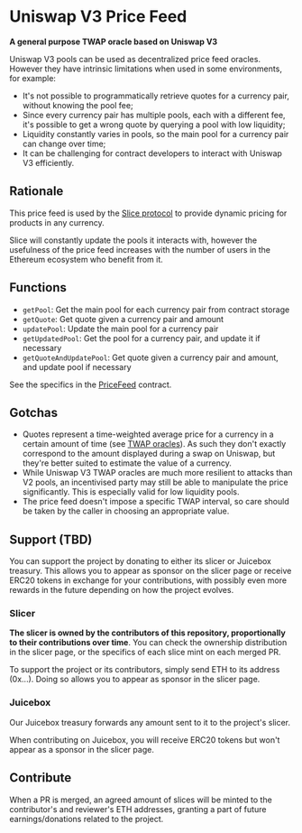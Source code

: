 # Uniswap V3 Price Feed

**A general purpose TWAP oracle based on Uniswap V3**

Uniswap V3 pools can be used as decentralized price feed oracles. However they have intrinsic limitations when used in some environments, for example:

- It's not possible to programmatically retrieve quotes for a currency pair, without knowing the pool fee;
- Since every currency pair has multiple pools, each with a different fee, it's possible to get a wrong quote by querying a pool with low liquidity;
- Liquidity constantly varies in pools, so the main pool for a currency pair can change over time;
- It can be challenging for contract developers to interact with Uniswap V3 efficiently.

## Rationale

This price feed is used by the [Slice protocol](https://slice.so) to provide dynamic pricing for products in any currency.

Slice will constantly update the pools it interacts with, however the usefulness of the price feed increases with the number of users in the Ethereum ecosystem who benefit from it.

## Functions

- `getPool`: Get the main pool for each currency pair from contract storage
- `getQuote`: Get quote given a currency pair and amount
- `updatePool`: Update the main pool for a currency pair
- `getUpdatedPool`: Get the pool for a currency pair, and update it if necessary
- `getQuoteAndUpdatePool`: Get quote given a currency pair and amount, and update pool if necessary

See the specifics in the [PriceFeed](contracts/PriceFeed.sol) contract.

## Gotchas

- Quotes represent a time-weighted average price for a currency in a certain amount of time (see [TWAP oracles](https://docs.uniswap.org/protocol/concepts/V3-overview/oracle)). As such they don&apos;t exactly correspond to the amount displayed during a swap on Uniswap, but they're better suited to estimate the value of a currency.
- While Uniswap V3 TWAP oracles are much more resilient to attacks than V2 pools, an incentivised party may still be able to manipulate the price significantly. This is especially valid for low liquidity pools.
- The price feed doesn&apos;t impose a specific TWAP interval, so care should be taken by the caller in choosing an appropriate value.

## Support (TBD)

You can support the project by donating to either its slicer or Juicebox treasury. This allows you to appear as sponsor on the slicer page or receive ERC20 tokens in exchange for your contributions, with possibly even more rewards in the future depending on how the project evolves.

### Slicer

**The slicer is owned by the contributors of this repository, proportionally to their contributions over time**. You can check the ownership distribution in the slicer page, or the specifics of each slice mint on each merged PR.

To support the project or its contributors, simply send ETH to its address (0x...). Doing so allows you to appear as sponsor in the slicer page.

### Juicebox

Our Juicebox treasury forwards any amount sent to it to the project's slicer.

When contributing on Juicebox, you will receive ERC20 tokens but won't appear as a sponsor in the slicer page.

## Contribute

When a PR is merged, an agreed amount of slices will be minted to the contributor's and reviewer's ETH addresses, granting a part of future earnings/donations related to the project.

